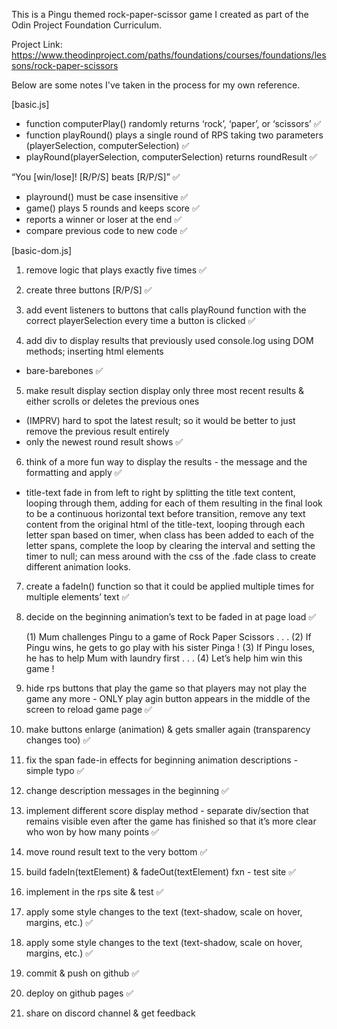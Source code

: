 This is a Pingu themed rock-paper-scissor game I created as part of the Odin Project Foundation Curriculum.

Project Link: https://www.theodinproject.com/paths/foundations/courses/foundations/lessons/rock-paper-scissors

Below are some notes I've taken in the process for my own reference. 

[basic.js]
- function computerPlay() randomly returns ‘rock’, ‘paper’, or ‘scissors’ ✅
- function playRound() plays a single round of RPS taking two parameters (playerSelection, computerSelection) ✅
- playRound(playerSelection, computerSelection) 
returns roundResult ✅

“You [win/lose]! [R/P/S] beats [R/P/S]” ✅
- playround() must be case insensitive ✅
- game() plays 5 rounds and keeps score ✅
- reports a winner or loser at the end ✅
- compare previous code to new code ✅

[basic-dom.js]

1. remove logic that plays exactly five times ✅

2. create three buttons [R/P/S] ✅

3. add event listeners to buttons that calls playRound function with the correct playerSelection every time a button is clicked ✅

4. add div to display results that previously used console.log using DOM methods; inserting html elements 
- bare-barebones ✅

5. make result display section display only three most recent results & either scrolls or deletes the previous ones 
- (IMPRV) hard to spot the latest result; so it would be better to just remove the previous result entirely 
- only the newest round result shows ✅

6. think of a more fun way to display the results - the message and the formatting and apply ✅
 - title-text fade in from left to right by splitting the title text content, looping through them, 
 adding <span></span> for each of them resulting in the final look to be a continuous horizontal text before transition, 
 remove any text content from the original html of the title-text, looping through each letter span based on timer, 
 when class has been added to each of the letter spans, complete the loop by clearing the interval and setting the timer to null; 
 can mess around with the css of the .fade class to create different animation looks. 

7. create a fadeIn() function so that it could be applied multiple times for multiple elements’ text ✅

8. decide on the beginning animation’s text to be faded in at page load ✅

	(1) Mum challenges Pingu to a game of Rock Paper Scissors . . .
	(2) If Pingu wins, he gets to go play with his sister Pinga !
	(3) If Pingu loses, he has to help Mum with laundry first . . .
	(4) Let’s help him win this game !


9. hide rps buttons that play the game so that players may not play the game any more - 
ONLY play agin button appears in the middle of the screen to reload game page ✅

10. make buttons enlarge (animation) & gets smaller again (transparency changes too) ✅

11. fix the span fade-in effects for beginning animation descriptions - simple typo ✅

12. change description messages in the beginning ✅

13. implement different score display method - separate div/section that remains visible even after the game has 
finished so that it’s more clear who won by how many points ✅

14. move round result text to the very bottom ✅

15. build fadeIn(textElement) & fadeOut(textElement) fxn - test site  ✅

16. implement in the rps site & test ✅

16. apply some style changes to the text (text-shadow, scale on hover, margins, etc.) ✅

16. apply some style changes to the text (text-shadow, scale on hover, margins, etc.) ✅

17. commit & push on github ✅

18. deploy on github pages ✅

19. share on discord channel & get feedback

























